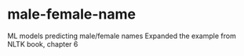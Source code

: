 # male-female-name
ML models predicting male/female names
Expanded the example from NLTK book, chapter 6
